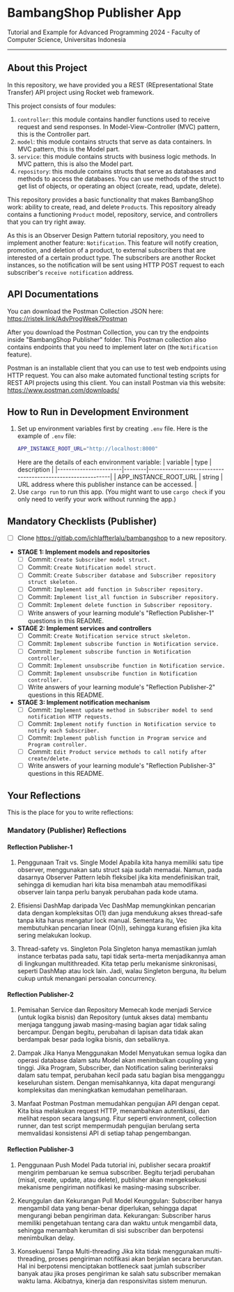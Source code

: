 # BambangShop Publisher App
Tutorial and Example for Advanced Programming 2024 - Faculty of Computer Science, Universitas Indonesia

---

## About this Project
In this repository, we have provided you a REST (REpresentational State Transfer) API project using Rocket web framework.

This project consists of four modules:
1.  `controller`: this module contains handler functions used to receive request and send responses.
    In Model-View-Controller (MVC) pattern, this is the Controller part.
2.  `model`: this module contains structs that serve as data containers.
    In MVC pattern, this is the Model part.
3.  `service`: this module contains structs with business logic methods.
    In MVC pattern, this is also the Model part.
4.  `repository`: this module contains structs that serve as databases and methods to access the databases.
    You can use methods of the struct to get list of objects, or operating an object (create, read, update, delete).

This repository provides a basic functionality that makes BambangShop work: ability to create, read, and delete `Product`s.
This repository already contains a functioning `Product` model, repository, service, and controllers that you can try right away.

As this is an Observer Design Pattern tutorial repository, you need to implement another feature: `Notification`.
This feature will notify creation, promotion, and deletion of a product, to external subscribers that are interested of a certain product type.
The subscribers are another Rocket instances, so the notification will be sent using HTTP POST request to each subscriber's `receive notification` address.

## API Documentations

You can download the Postman Collection JSON here: https://ristek.link/AdvProgWeek7Postman

After you download the Postman Collection, you can try the endpoints inside "BambangShop Publisher" folder.
This Postman collection also contains endpoints that you need to implement later on (the `Notification` feature).

Postman is an installable client that you can use to test web endpoints using HTTP request.
You can also make automated functional testing scripts for REST API projects using this client.
You can install Postman via this website: https://www.postman.com/downloads/

## How to Run in Development Environment
1.  Set up environment variables first by creating `.env` file.
    Here is the example of `.env` file:
    ```bash
    APP_INSTANCE_ROOT_URL="http://localhost:8000"
    ```
    Here are the details of each environment variable:
    | variable              | type   | description                                                |
    |-----------------------|--------|------------------------------------------------------------|
    | APP_INSTANCE_ROOT_URL | string | URL address where this publisher instance can be accessed. |
2.  Use `cargo run` to run this app.
    (You might want to use `cargo check` if you only need to verify your work without running the app.)

## Mandatory Checklists (Publisher)
-   [ ] Clone https://gitlab.com/ichlaffterlalu/bambangshop to a new repository.
-   **STAGE 1: Implement models and repositories**
    -   [ ] Commit: `Create Subscriber model struct.`
    -   [ ] Commit: `Create Notification model struct.`
    -   [ ] Commit: `Create Subscriber database and Subscriber repository struct skeleton.`
    -   [ ] Commit: `Implement add function in Subscriber repository.`
    -   [ ] Commit: `Implement list_all function in Subscriber repository.`
    -   [ ] Commit: `Implement delete function in Subscriber repository.`
    -   [ ] Write answers of your learning module's "Reflection Publisher-1" questions in this README.
-   **STAGE 2: Implement services and controllers**
    -   [ ] Commit: `Create Notification service struct skeleton.`
    -   [ ] Commit: `Implement subscribe function in Notification service.`
    -   [ ] Commit: `Implement subscribe function in Notification controller.`
    -   [ ] Commit: `Implement unsubscribe function in Notification service.`
    -   [ ] Commit: `Implement unsubscribe function in Notification controller.`
    -   [ ] Write answers of your learning module's "Reflection Publisher-2" questions in this README.
-   **STAGE 3: Implement notification mechanism**
    -   [ ] Commit: `Implement update method in Subscriber model to send notification HTTP requests.`
    -   [ ] Commit: `Implement notify function in Notification service to notify each Subscriber.`
    -   [ ] Commit: `Implement publish function in Program service and Program controller.`
    -   [ ] Commit: `Edit Product service methods to call notify after create/delete.`
    -   [ ] Write answers of your learning module's "Reflection Publisher-3" questions in this README.

## Your Reflections
This is the place for you to write reflections:

### Mandatory (Publisher) Reflections

#### Reflection Publisher-1
1. Penggunaan Trait vs. Single Model
Apabila kita hanya memiliki satu tipe observer, menggunakan satu struct saja sudah memadai. Namun, pada dasarnya Observer Pattern lebih fleksibel jika kita mendefinisikan trait, sehingga di kemudian hari kita bisa menambah atau memodifikasi observer lain tanpa perlu banyak perubahan pada kode utama.

2. Efisiensi DashMap daripada Vec
DashMap memungkinkan pencarian data dengan kompleksitas O(1) dan juga mendukung akses thread-safe tanpa kita harus mengatur lock manual. Sementara itu, Vec membutuhkan pencarian linear (O(n)), sehingga kurang efisien jika kita sering melakukan lookup.

3. Thread-safety vs. Singleton
Pola Singleton hanya memastikan jumlah instance terbatas pada satu, tapi tidak serta-merta menjadikannya aman di lingkungan multithreaded. Kita tetap perlu mekanisme sinkronisasi, seperti DashMap atau lock lain. Jadi, walau Singleton berguna, itu belum cukup untuk menangani persoalan concurrency.

#### Reflection Publisher-2
1. Pemisahan Service dan Repository
Memecah kode menjadi Service (untuk logika bisnis) dan Repository (untuk akses data) membantu menjaga tanggung jawab masing-masing bagian agar tidak saling bercampur. Dengan begitu, perubahan di lapisan data tidak akan berdampak besar pada logika bisnis, dan sebaliknya.

2. Dampak Jika Hanya Menggunakan Model
Menyatukan semua logika dan operasi database dalam satu Model akan menimbulkan coupling yang tinggi. Jika Program, Subscriber, dan Notification saling berinteraksi dalam satu tempat, perubahan kecil pada satu bagian bisa mengganggu keseluruhan sistem. Dengan memisahkannya, kita dapat mengurangi kompleksitas dan meningkatkan kemudahan pemeliharaan.

3. Manfaat Postman
Postman memudahkan pengujian API dengan cepat. Kita bisa melakukan request HTTP, menambahkan autentikasi, dan melihat respon secara langsung. Fitur seperti environment, collection runner, dan test script mempermudah pengujian berulang serta memvalidasi konsistensi API di setiap tahap pengembangan.

#### Reflection Publisher-3
1. Penggunaan Push Model
Pada tutorial ini, publisher secara proaktif mengirim pembaruan ke semua subscriber. Begitu terjadi perubahan (misal, create, update, atau delete), publisher akan mengeksekusi mekanisme pengiriman notifikasi ke masing-masing subscriber.

2. Keunggulan dan Kekurangan Pull Model
Keunggulan: Subscriber hanya mengambil data yang benar-benar diperlukan, sehingga dapat mengurangi beban pengiriman data.
Kekurangan: Subscriber harus memiliki pengetahuan tentang cara dan waktu untuk mengambil data, sehingga menambah kerumitan di sisi subscriber dan berpotensi menimbulkan delay.

3. Konsekuensi Tanpa Multi-threading
Jika kita tidak menggunakan multi-threading, proses pengiriman notifikasi akan berjalan secara berurutan. Hal ini berpotensi menciptakan bottleneck saat jumlah subscriber banyak atau jika proses pengiriman ke salah satu subscriber memakan waktu lama. Akibatnya, kinerja dan responsivitas sistem menurun.
